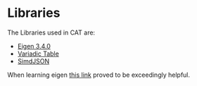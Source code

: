 # Libraries

The Libraries used in CAT are:
* [Eigen 3.4.0](https://eigen.tuxfamily.org/index.php?title=Main_Page)
* [Variadic Table](https://github.com/friedmud/variadic_table/)
* [SimdJSON](https://github.com/simdjson/simdjson)

When learning eigen [this link](https://eigen.tuxfamily.org/dox/AsciiQuickReference.txt) proved to be exceedingly helpful.

